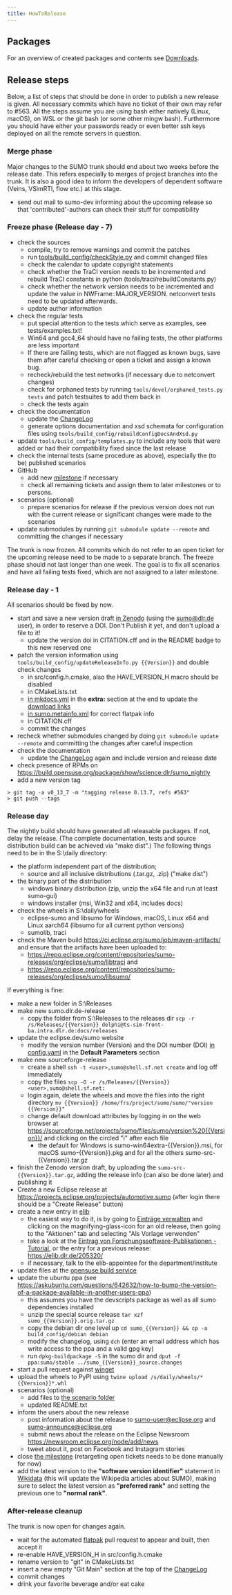```yaml
---
title: HowToRelease
---
```


## Packages

For an overview of created packages and contents see
[Downloads](../Downloads.md).

## Release steps

Below, a list of steps that should be done in order to publish a new
release is given. All necessary commits which have no ticket of their
own may refer to #563. All the steps assume you are using bash
either natively (Linux, macOS), on WSL or the git bash (or some other mingw bash).
Furthermore you should have either your passwords ready or even better ssh keys
deployed on all the remote servers in question.

### Merge phase

Major changes to the SUMO trunk should end about two weeks before the
release date. This refers especially to merges of project branches into
the trunk. It is also a good idea to inform the developers of dependent
software (Veins, VSimRTI, flow etc.) at this stage.
- send out mail to sumo-dev informing about the upcoming release so that 'contributed'-authors can check their stuff for compatibility

### Freeze phase (Release day - 7)

- check the sources
  - compile, try to remove warnings and commit the patches
  - run [tools/build_config/checkStyle.py](../Developer/CodeStyle.md) and commit
    changed files
  - check the calendar to update copyright statements
  - check whether the TraCI version needs to be incremented
    and rebuild TraCI constants in python
    (tools/traci/rebuildConstants.py)
  - check whether the network version needs to be incremented and
    update the value in NWFrame::MAJOR_VERSION. netconvert tests
    need to be updated afterwards.
  - update author information
- check the regular tests
  - put special attention to the tests which serve as examples, see
    tests/examples.txt\!
  - Win64 and gcc4_64 should have no failing tests, the other
    platforms are less important
  - If there are failing tests, which are not flagged as known bugs,
    save them after careful checking or open a ticket and assign a
    known bug.
  - recheck/rebuild the test networks (if necessary due to
    netconvert changes)
  - check for orphaned tests by running `tools/devel/orphaned_tests.py tests` and patch testsuites to add them back in
  - check the tests again
- check the documentation
  - update the [ChangeLog](../ChangeLog.md)
  - generate options documentation and xsd schemata for configuration files
    using `tools/build_config/rebuildConfigDocsAndXsd.py`
- update `tools/build_config/templates.py` to include any tools that were added or had their compatibility fixed since the last release
- check the internal tests (same procedure as above), especially the
  (to be) published scenarios
- GitHub
  - add new [milestone](https://github.com/eclipse-sumo/sumo/milestones)
    if necessary
  - check all remaining tickets and assign them to later milestones
    or to persons.
- scenarios (optional)
  - prepare scenarios for release if the previous version does not
    run with the current release or significant changes were made to
    the scenarios
- update submodules by running `git submodule update --remote` and committing
  the changes if necessary

The trunk is now frozen. All commits which do not refer to an open
ticket for the upcoming release need to be made to a separate branch.
The freeze phase should not last longer than one week. The goal is to
fix all scenarios and have all failing tests fixed, which are not
assigned to a later milestone.

### Release day - 1

All scenarios should be fixed by now.

- start and save a new version draft [in Zenodo](https://zenodo.org/) (using the sumo@dlr.de user), in order to reserve a DOI. Don't Publish it yet, and don't upload a file to it!
  - update the version doi in CITATION.cff and in the README badge to this new reserved one
- patch the version information using `tools/build_config/updateReleaseInfo.py {{Version}}` and double check changes
  - in src/config.h.cmake, also the HAVE_VERSION_H macro should be disabled
  - in CMakeLists.txt
  - [in mkdocs.yml]({{Source}}docs/web/mkdocs.yml) in the **extra:** section at the end
    to update the [download links](../Downloads.md)
  - [in sumo.metainfo.xml]({{Source}}build_config/package/sumo.metainfo.xml)
    for correct flatpak info
  - in CITATION.cff
  - commit the changes
- recheck whether submodules changed by doing `git submodule update --remote`
and committing the changes after careful inspection
- check the documentation
  - update the [ChangeLog](../ChangeLog.md) again and include
    version and release date
- check presence of RPMs on
  <https://build.opensuse.org/package/show/science:dlr/sumo_nightly>
- add a new version tag
```
> git tag -a v0_13_7 -m "tagging release 0.13.7, refs #563"
> git push --tags
```

### Release day

The nightly build should have generated all releasable packages. If not,
delay the release. (The complete documentation, tests and source
distribution build can be achieved via "make dist".) The
following things need to be in the S:\daily directory:

- the platform independent part of the distribution;
  - source and all inclusive distributions (.tar.gz, .zip) ("make dist")
- the binary part of the distribution
  - windows binary distribution (zip, unzip the x64 file and run at least sumo-gui)
  - windows installer (msi, Win32 and x64, includes docs)
- check the wheels in S:\daily\wheels
  - eclipse-sumo and libsumo for Windows, macOS, Linux x64 and Linux aarch64 (libsumo for all current python versions)
  - sumolib, traci
- check the Maven build https://ci.eclipse.org/sumo/job/maven-artifacts/ and ensure that the artifacts have been uploaded to:
  - https://repo.eclipse.org/content/repositories/sumo-releases/org/eclipse/sumo/libtraci and
  - https://repo.eclipse.org/content/repositories/sumo-releases/org/eclipse/sumo/libsumo/


If everything is fine:

- make a new folder in S:\Releases
- make new sumo.dlr.de-release
  - copy the folder from S:\Releases to the releases dir `scp -r /s/Releases/{{Version}} delphi@ts-sim-front-ba.intra.dlr.de:docs/releases`
- update the eclipse.dev/sumo website
  - modify the version number (Version) and the DOI number (DOI) [in config.yaml](https://github.com/eclipse-sumo/sumo.website/blob/source/config/_default/config.yaml) in the **Default Parameters** section
- make new sourceforge-release
  - create a shell `ssh -t <user>,sumo@shell.sf.net create` and log off immediately
  - copy the files `scp -O -r /s/Releases/{{Version}} <user>,sumo@shell.sf.net:`
  - login again, delete the wheels and move the files into the right directory `mv {{Version}} /home/frs/project/sumo/sumo/"version {{Version}}"`
  - change default download attributes by logging in on the web browser at https://sourceforge.net/projects/sumo/files/sumo/version%20{{Version}}/ and clicking on the circled "i" after each file
    - the default for Windows is sumo-win64extra-{{Version}}.msi, for macOS sumo-{{Version}}.pkg and for all the others sumo-src-{{Version}}.tar.gz
- finish the Zenodo version draft, by uploading the `sumo-src-{{Version}}.tar.gz`, adding the release info (can also be done later) and publishing it
- Create a new Eclipse release at https://projects.eclipse.org/projects/automotive.sumo (after login there should be a "Create Release" button)
- create a new entry in [elib](https://elib.dlr.de/)
  - the easiest way to do it, is by going to [Einträge verwalten](https://elib.dlr.de/cgi/users/home?screen=Items) and clicking on the magnifying-glass-icon for an old release, then going to the "Aktionen" tab and selecting "Als Vorlage verwenden"
  - take a look at the [Eintrag von Forschungssoftware-Publikationen - Tutorial](https://wiki.dlr.de/pages/viewpage.action?pageId=711888423), or the entry for a previous release: https://elib.dlr.de/205320/
  - if necessary, talk to the elib-appointee for the department/institute
- update files at the [opensuse build
    service](https://build.opensuse.org/package/show/science:dlr/sumo)
- update the ubuntu ppa (see
<https://askubuntu.com/questions/642632/how-to-bump-the-version-of-a-package-available-in-another-users-ppa>)
  - this assumes you have the devscripts package as well as all sumo dependencies installed
  - unzip the special source release `tar xzf sumo_{{Version}}.orig.tar.gz`
  - copy the debian dir one level up `cd sumo_{{Version}} && cp -a build_config/debian debian`
  - modify the changelog, using `dch` (enter an email address which has write access to the ppa and a valid gpg key)
  - run `dpkg-buildpackage -S` in the sumo dir and `dput -f ppa:sumo/stable ../sumo_{{Version}}_source.changes`
- start a pull request against [winget](https://github.com/microsoft/winget-pkgs/tree/master/manifests/e/EclipseFoundation/SUMO)
- upload the wheels to PyPI using `twine upload /s/daily/wheels/*{{Version}}*.whl`
- scenarios (optional)
  - add files to [the scenario folder](https://sourceforge.net/projects/sumo/files/traffic_data/scenarios/)
  - updated README.txt
- inform the users about the new release
  - post information about the release to sumo-user@eclipse.org and
    sumo-announce@eclipse.org
  - submit news about the release on the Eclipse Newsroom <https://newsroom.eclipse.org/node/add/news>
  - tweet about it, post on Facebook and Instagram stories
- close [the milestone](https://github.com/eclipse-sumo/sumo/milestones)
  (retargeting open tickets needs to be done manually for now)
- add the latest version to the **"software version identifier"** statement in [Wikidata](https://www.wikidata.org/wiki/Q15847637) (this will update the Wikipedia articles about SUMO), making sure to select the latest version as **"preferred rank"** and setting the previous one to **"normal rank"**.

### After-release cleanup

The trunk is now open for changes again.

- wait for the automated [flatpak](https://github.com/flathub/org.eclipse.sumo) pull request to appear and built, then accept it
- re-enable HAVE_VERSION_H in src/config.h.cmake
- rename version to "git" in CMakeLists.txt
- insert a new empty "Git Main" section at the top of the [ChangeLog](../ChangeLog.md)
- commit changes
- drink your favorite beverage and/or eat cake
